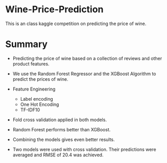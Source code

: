 # Wine-Price-Prediction
This is an class kaggle  competition on predicting the price of wine.

# Summary

* Predicting the price of wine based on a collection of reviews and other
product features.

* We use the Random Forest Regressor and the XGBoost Algorithm to
 predict the prices of wine.
 
 * Feature Engineering 
 
   * Label encoding
   * One Hot Encoding
   * TF-IDF10
   
* Fold cross validation applied in both models.

* Random Forest performs better than XGBoost.

* Combining the models gives even better results.
   
 
   
* Two models were used with cross validation. 
Their predictions were averaged and RMSE of 20.4 was achieved.
